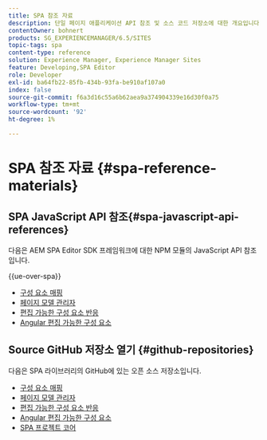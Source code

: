 ```yaml
---
title: SPA 참조 자료
description: 단일 페이지 애플리케이션 API 참조 및 소스 코드 저장소에 대한 개요입니다
contentOwner: bohnert
products: SG_EXPERIENCEMANAGER/6.5/SITES
topic-tags: spa
content-type: reference
solution: Experience Manager, Experience Manager Sites
feature: Developing,SPA Editor
role: Developer
exl-id: ba64fb22-85fb-434b-93fa-be910af107a0
index: false
source-git-commit: f6a3d16c55a6b62aea9a374904339e16d30f0a75
workflow-type: tm+mt
source-wordcount: '92'
ht-degree: 1%

---
```



# SPA 참조 자료 {#spa-reference-materials}

## SPA JavaScript API 참조{#spa-javascript-api-references}

다음은 AEM SPA Editor SDK 프레임워크에 대한 NPM 모듈의 JavaScript API 참조입니다.

{{ue-over-spa}}

* [구성 요소 매핑](https://www.npmjs.com/package/@adobe/aem-spa-component-mapping)
* [페이지 모델 관리자](https://www.npmjs.com/package/@adobe/aem-spa-model-manager)
* [편집 가능한 구성 요소 반응](https://www.npmjs.com/package/@adobe/aem-react-editable-components)
* [Angular 편집 가능한 구성 요소](https://www.npmjs.com/package/@adobe/aem-angular-editable-components)

## Source GitHub 저장소 열기 {#github-repositories}

다음은 SPA 라이브러리의 GitHub에 있는 오픈 소스 저장소입니다.

* [구성 요소 매핑](https://github.com/adobe/aem-spa-component-mapping)
* [페이지 모델 관리자](https://github.com/adobe/aem-spa-page-model-manager)
* [편집 가능한 구성 요소 반응](https://github.com/adobe/aem-react-editable-components)
* [Angular 편집 가능한 구성 요소](https://github.com/adobe/aem-angular-editable-components)
* [SPA 프로젝트 코어](https://github.com/adobe/aem-spa-project-core)

